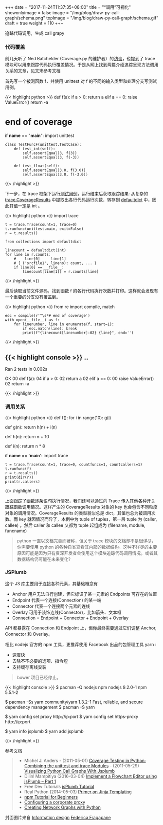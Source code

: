 +++
date = "2017-11-24T11:37:35+08:00"
title = "“调用”可视化"
showonlyimage = false
image = "/img/blog/draw-py-call-graph/schema.png"
topImage = "/img/blog/draw-py-call-graph/schema.gif"
draft = true
weight = 110
+++

追踪代码调用，生成 call grapy
<!--more-->

### 代码覆盖

前几天听了 Ned Batchelder (Coverage.py 的维护者）的[访谈](https://www.podcastinit.com/coverage-py-with-ned-batchelder-episode-121/)，也提到了 trace 模块可以用来跟踪代码执行覆盖情况。于是从网上找到两篇介绍追踪呈现方法调用关系的文章，见文末参考文档

首先写一个被测函数 f，并使用 unittest 对 f 的不同的输入类型和处理分支写测试用例。

{{< highlight python >}}
def f(a):
    if a > 0:
        return a
    elif a == 0:
        raise ValueError()
    return -a
# end of coverage

if __name__ == "__main__":
    import unittest

    class TestFuncF(unittest.TestCase):
        def test_int(self):
            self.assertEqual(3, f(3))
            self.assertEqual(3, f(-3))

        def test_float(self):
            self.assertEqual(3.0, f(3.0))
            self.assertEqual(3.0, f(-3.0))

{{< /highlight >}}

下一步，在 trace 框架下运行[测试用例](https://docs.python.org/3/library/unittest.html#unittest.main)，运行结束后获取跟踪结果: 从复杂的 [trace.CoverageResults](https://docs.python.org/3/library/trace.html#trace.CoverageResults) 中提取出各行代码运行次数，转存到 [defaultdict](https://docs.python.org/3/library/collections.html#defaultdict-objects) 中，因此其值一定是 int 。

{{< highlight python >}}
    import trace

    t = trace.Trace(count=1, trace=0)
    t.runfunc(unittest.main, exit=False)
    r = t.results()

    from collections import defaultdict

    linecount = defaultdict(int)
    for line in r.counts:
        #    line[0]     line[1]
        # { ('srcfile1', lineno): count, ... }
        if line[0] == __file__:
            linecount[line[1]] = r.counts[line]

{{< /highlight >}}

最后读取当前文件源码，找到函数 f 的各行代码执行次数并打印。这样就会发现有一个重要的分支没有覆盖到。

{{< highlight python >}}
    from re import compile, match

    eoc = compile(r'^\s*# end of coverage')
    with open(__file__) as f:
        for linenumber, line in enumerate(f, start=1):
            if eoc.match(line): break
            print(f"{linecount[linenumber]:02} {line}", end='')
{{< /highlight >}}

{{< highlight console >}}
..
-------------------------------------------
Ran 2 tests in 0.002s

OK
00 def f(a):
04     if a > 0:
02         return a
02     elif a == 0:
00         raise ValueError()
02     return -a

{{< /highlight >}}

### 调用关系

{{< highlight python >}}
def f():
    for i in range(10):
        g(i)

def g(n):
    return h(n) + i(n)

def h(n):
    return n + 10

def i(n):
    return n * 8


if __name__ == '__main__':
    import trace
    
    t = trace.Trace(count=1, trace=0, countfuncs=1, countcallers=1)
    t.runfunc(f)
    r = t.results()
    print(dir(r))
    print(r.callers)

{{< /highlight >}}

上面跟踪了函数逐条语句执行情况，我们还可以通过向 Trace 传入其他各种开关跟踪函数调用情况。这样产生的 CoverageResults 对象的 key 也会包含不同粒度对象的调用情况。CoverageResults 的类型貌似总是 dict，其值也总为被调用次数。而 key 就因情况而异了，本例中为 tuple of tuples，第一层 tuple 为 (caller, callee) ，然后 caller 和 callee 又都为 tuple 起组成为 (filename, module, funcname)

> python 一直以文档完善而著称，但关于 trace 模块的文档却不是很详尽，你需要使用 python 的各种自省查看其内部的数据结构。这种不详尽的主要原因可能是因为只有资深开发者会使用这个模块追踪代码调用情况。或者其数据结构仍可能在未来变化?

### JSPlumb

这个 JS 库主要用于连接各种元素，其基础概念有

- Anchor 用户无法自行创建，但它标识了某一元素的 Endpoints 可存在的位置
- Endpoint 代表一个连接(Connection) 的某一端
- Connector 代表一个连接两个元素的连线
- Overlay 可用于装饰连线(Connector)，比如箭头、文本框
- Connection = Endpoint + Connector + Endpoint + Overlay

API 都暴露在 Connection 和 Endpoint 上，但你最终需要通过它们调整 Anchor, Connector 和 Overlay。

相比 nodejs 官方的 npm 工具，更推荐使用 Facebook 出品的包管理工具 yarn : 

- 速度快
- 去除不不必要的选项、指令短
- 支持缓存离线安装

> bower 项目已经停止。

{{< highlight console >}}
$ pacman -Q nodejs npm
nodejs 9.2.0-1
npm 5.5.1-2

$ pacman -Ss yarn
community/yarn 1.3.2-1
    Fast, reliable, and secure dependency management
$ pacman -S yarn

$ yarn config set proxy http://ip:port
$ yarn config set https-proxy http://ip:port

$ yarn info jsplumb
$ yarn add jsplumb

{{< /highlight >}}


参考文档

> - Michel J. Anders 
    - (2011-05-01) [Coverage Testing in Python: Combining the unittest and trace Modules](http://michelanders.blogspot.fi/2011/05/coverage-testing-in-python-combining.html) 
    - (2011-05-29) [Visualizing Python Call Graphs With Jsplumb](http://michelanders.blogspot.fi/2011/05/visualizing-python-call-graphs-with.html)
> - Dilinl Mampitiya (2016-03-04) [Implement a Flowchart Editor using jsPlumb – Part 1](https://dilinimampitiya.wordpress.com/2016/03/04/implement-a-flowchart-editor-using-jsplumb-part-1/)
> - Free Dev Tutorials [jsPlumb Tutorial](http://www.freedevelopertutorials.com/jsplumb-tutorial/)
> - Real Python (2014-05-03) [Primer on Jinja Templating](https://realpython.com/blog/python/primer-on-jinja-templating/)
> - [npm Tutorial for Beginners](https://www.youtube.com/playlist?list=PLC3y8-rFHvwhgWwm5J3KqzX47n7dwWNrq)
> - [Configuring a corporate proxy](http://www.jhipster.tech/configuring-a-corporate-proxy/)
> - [Creating Network Graphs with Python](https://www.udacity.com/wiki/creating-network-graphs-with-python)

封面图片来自 [Information design](https://dribbble.com/shots/2235198-Information-design-Theatre-Personal-project-WIP) <a href="https://dribbble.com/federicafragapane"><i class="fa fa-dribbble" aria-hidden="true"></i> Federica Fragapane</a>
